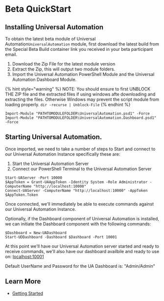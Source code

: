 # Beta QuickStart

## Installing Universal Automation

To obtain the latest beta module of Universal Automation`UniversalAutomation` module, first download the latest build from the Special Beta Build container link you received in your beta participant email.

1. Download the Zip File for the latest module version
2. Extract the Zip, this will output two module folders.
3. Import the Universal Automation PowerShell Module and the Universal Automation Dashboard Module.


{% hint style="warning" %}
NOTE: You should ensure to first UNBLOCK THE ZIP file and the extracted files if using windows afte downloading and extracting the files. Otherwise Windows may prevent the script module from loading properly.
``dir -recurse | Unblock-File``
{% endhint %}


```text
Import-Module "PATHTOMODULEFOLDER\UniversalAutomation.psd1" -Force
Import-Module "PATHTOMODULEFOLDER\UniversalAutomation.Dashboard.psd1" -Force
```

## Starting Universal Automation.

Once imported, we need to take a number of steps to Start and connect to our Universal Automation Instance specifically these are:

1. Start the Universal Automation Server
2. Connect our PowerShell Terminal to the Universal Automation Server

```text
Start-UAServer -Port 10000
$AppToken = Grant-UAAppToken -Identity System -Role Administrator -ComputerName "http://localhost:10000"
Connect-UAServer -ComputerName "http://localhost:10000" -AppToken $AppToken.Token
```

Once connected, we'll immediately be able to execute commands against our Universal Automation Instance.

Optionally, if the Dashboard component of Universal Automation is installed, we can initiate the Dashboard component with the following commands:

```text
$Dashboard = New-UADashboard
Start-UDDashboard -Dashboard $Dashboard -Port 10001
```

At this point we'll have our Universal Automation server started and ready to receive commands, we'll also have our dashboard availbile and ready to use on: [localhost:10001](http://localhost:10001)

Default UserName and Password for the UA Dashboard is: "Admin/Admin"

## Learn More

* [Getting Started](gettingstarted.md)